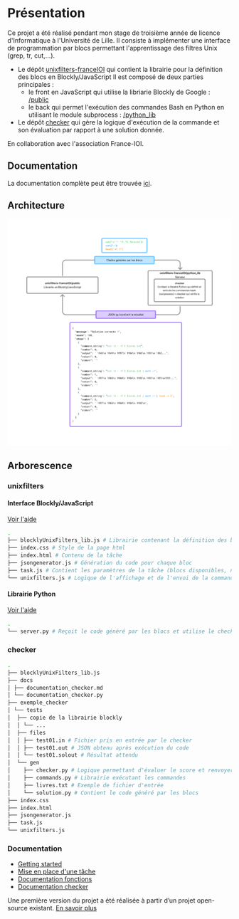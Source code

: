 # Présentation
Ce projet a été réalisé pendant mon stage de troisième année de licence d'Informatique à l'Université de Lille. Il consiste à implémenter une interface de programmation par blocs permettant l'apprentissage des filtres Unix (grep, tr, cut,...).

- Le dépôt [unixfilters-franceIOI](https://github.com/UnixFilters/unixfilters-franceIOI) qui contient la librairie pour la définition des blocs en Blockly/JavaScript
  Il est composé de deux parties principales :
  - le front en JavaScript qui utilise la libriarie Blockly de Google : [/public](https://github.com/UnixFilters/unixfilters-franceIOI/tree/main/public)
  - le back qui permet l'exécution des commandes Bash en Python en utilisant le module subprocess : [/python_lib](https://github.com/UnixFilters/unixfilters-franceIOI/tree/main/python_lib)
- Le dépôt [checker](https://github.com/UnixFilters/checker) qui gère la logique d'exécution de la commande et son évaluation par rapport à une solution donnée.

En collaboration avec l'association France-IOI.

## Documentation
La documentation complète peut être trouvée [ici](https://unixfilters.github.io/unixfilters-docs/).
## Architecture
![Architecture](../architecture.png)

## Arborescence
### unixfilters

#### Interface Blockly/JavaScript

[Voir l'aide](./help/add_block.md)

```bash
.
├── blocklyUnixFilters_lib.js # Librairie contenant la définition des blocs
├── index.css # Style de la page html
├── index.html # Contenu de la tâche
├── jsongenerator.js # Génération du code pour chaque bloc
├── task.js # Contient les paramètres de la tâche (blocs disponibles, nombre de blocs autorisés,...)
└── unixfilters.js # Logique de l'affichage et de l'envoi de la commande au serveur
```

#### Librairie Python

[Voir l'aide](./help/add_command.md)

```bash
.
└── server.py # Reçoit le code généré par les blocs et utilise le checker pour renvoyer le résultat au front
```

### checker
```bash
.
├── blocklyUnixFilters_lib.js
├── docs
│ ├── documentation_checker.md
│ └── documentation_checker.py
├── exemple_checker
│ └── tests
│  ├── copie de la librairie blockly
│  │ └── ...
│  ├── files
│  │ ├── test01.in # Fichier pris en entrée par le checker
│  │ ├── test01.out # JSON obtenu après exécution du code
│  │ └── test01.solout # Résultat attendu
│  └── gen
│    ├── checker.py # Logique permettant d'évaluer le score et renvoyer le feedback
│    ├── commands.py # Librairie exécutant les commandes
│    ├── livres.txt # Exemple de fichier d'entrée
│    └── solution.py # Contient le code généré par les blocs
├── index.css
├── index.html
├── jsongenerator.js
├── task.js
└── unixfilters.js
```


### Documentation
* [Getting started](https://github.com/UnixFilters/unixfilters-franceIOI/blob/main/README.md)
* [Mise en place d'une tâche](https://github.com/UnixFilters/unixfilters-franceIOI/blob/main/docs/init_task.md)
* [Documentation fonctions](https://unixfilters.github.io/unixfilters-docs/)
* [Documentation checker](https://github.com/UnixFilters/checker/blob/main/docs/documentation_checker.md)


Une première version du projet a été réalisée à partir d’un projet open-source existant.
[En savoir plus]()
